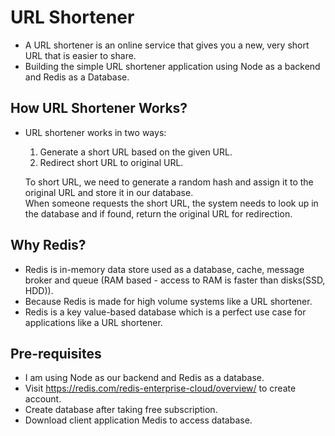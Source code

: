 # URL Shortener

* A URL shortener is an online service that gives you a new, very short URL that is easier to share.
* Building the simple URL shortener application using Node as a backend and Redis as a Database.

## How URL Shortener Works?
* URL shortener works in two ways:
    1. Generate a short URL based on the given URL.
    2. Redirect short URL to original URL. <br/>

    To short URL, we need to generate a random hash and assign it to the original URL and store it in our database.<br/>
    When someone requests the short URL, the system needs to look up in the database and if found, return the original URL for redirection.

## Why Redis?
* Redis is in-memory data store used as a database, cache, message broker and queue (RAM based - access to RAM is faster than disks(SSD, HDD)).
* Because Redis is made for high volume systems like a URL shortener. 
* Redis is a key value-based database which is a perfect use case for applications like a URL shortener.

## Pre-requisites
* I am using Node as our backend and Redis as a database. 
* Visit https://redis.com/redis-enterprise-cloud/overview/ to create account.
* Create database after taking free subscription.
* Download client application Medis to access database.

## 


